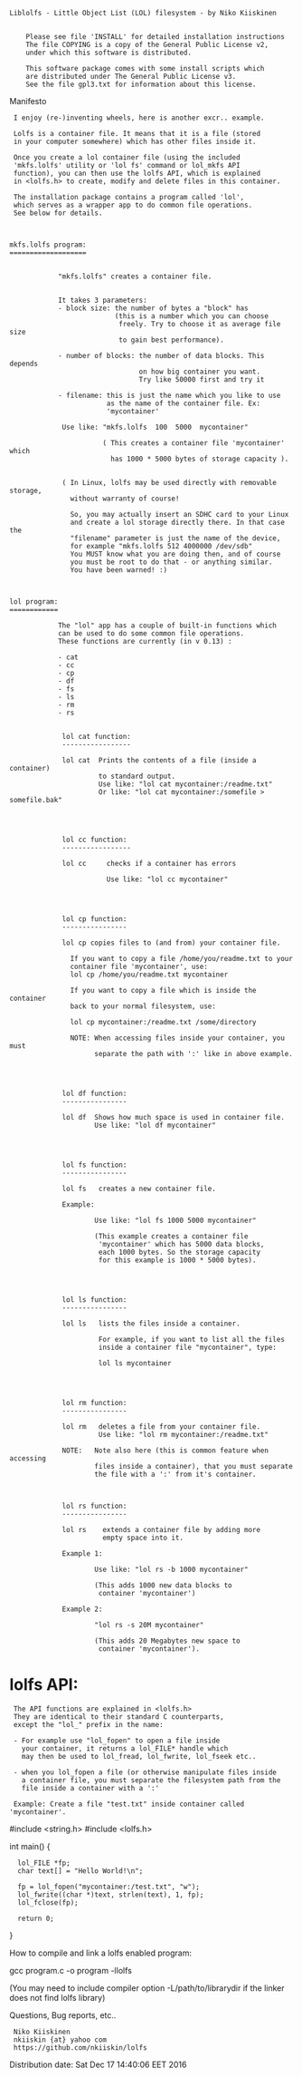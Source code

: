 


	Liblolfs - Little Object List (LOL) filesystem - by Niko Kiiskinen
                                      

        Please see file 'INSTALL' for detailed installation instructions
        The file COPYING is a copy of the General Public License v2,
        under which this software is distributed.

        This software package comes with some install scripts which
        are distributed under The General Public License v3.
        See the file gpl3.txt for information about this license.




Manifesto


     I enjoy (re-)inventing wheels, here is another excr.. example.

     Lolfs is a container file. It means that it is a file (stored
     in your computer somewhere) which has other files inside it.

     Once you create a lol container file (using the included
     'mkfs.lolfs' utility or 'lol fs' command or lol_mkfs API
     function), you can then use the lolfs API, which is explained
     in <lolfs.h> to create, modify and delete files in this container.

     The installation package contains a program called 'lol',
     which serves as a wrapper app to do common file operations.
     See below for details.



    mkfs.lolfs program:
    ===================


                "mkfs.lolfs" creates a container file.


                It takes 3 parameters:
                - block size: the number of bytes a "block" has
                              (this is a number which you can choose
                               freely. Try to choose it as average file size
                               to gain best performance).

                - number of blocks: the number of data blocks. This depends
                                    on how big container you want.
                                    Try like 50000 first and try it

                - filename: this is just the name which you like to use
                            as the name of the container file. Ex:
                            'mycontainer'

                 Use like: "mkfs.lolfs  100  5000  mycontainer"

                           ( This creates a container file 'mycontainer' which
                             has 1000 * 5000 bytes of storage capacity ).


                 ( In Linux, lolfs may be used directly with removable storage,
                   without warranty of course!

                   So, you may actually insert an SDHC card to your Linux
                   and create a lol storage directly there. In that case the
                   "filename" parameter is just the name of the device,
                   for example "mkfs.lolfs 512 4000000 /dev/sdb"
                   You MUST know what you are doing then, and of course
                   you must be root to do that - or anything similar.
                   You have been warned! :)



    lol program:
    ============

                The "lol" app has a couple of built-in functions which
                can be used to do some common file operations.
                These functions are currently (in v 0.13) :

                - cat
                - cc
                - cp
                - df
                - fs
                - ls
                - rm
                - rs


                 lol cat function:
                 -----------------

                 lol cat  Prints the contents of a file (inside a container)
                          to standard output.
                          Use like: "lol cat mycontainer:/readme.txt"
                          Or like: "lol cat mycontainer:/somefile > somefile.bak"




                 lol cc function:
                 -----------------

                 lol cc     checks if a container has errors

                            Use like: "lol cc mycontainer"




                 lol cp function:
                 ----------------

                 lol cp copies files to (and from) your container file.

                   If you want to copy a file /home/you/readme.txt to your
                   container file 'mycontainer', use:
                   lol cp /home/you/readme.txt mycontainer

                   If you want to copy a file which is inside the container
                   back to your normal filesystem, use:

                   lol cp mycontainer:/readme.txt /some/directory

                   NOTE: When accessing files inside your container, you must
                         separate the path with ':' like in above example.




                 lol df function:
                 ----------------

                 lol df  Shows how much space is used in container file.
                         Use like: "lol df mycontainer"




                 lol fs function:
                 ----------------

                 lol fs   creates a new container file.

                 Example:

                         Use like: "lol fs 1000 5000 mycontainer"

                         (This example creates a container file
                          'mycontainer' which has 5000 data blocks,
                          each 1000 bytes. So the storage capacity
                          for this example is 1000 * 5000 bytes).




                 lol ls function:
                 ----------------

                 lol ls   lists the files inside a container.

                          For example, if you want to list all the files
                          inside a container file "mycontainer", type:

                          lol ls mycontainer




                 lol rm function:
                 ----------------

                 lol rm   deletes a file from your container file.
                          Use like: "lol rm mycontainer:/readme.txt"

                 NOTE:   Note also here (this is common feature when accessing
                         files inside a container), that you must separate
                         the file with a ':' from it's container.



                 lol rs function:
                 ----------------

                 lol rs    extends a container file by adding more
                           empty space into it.

                 Example 1:

                         Use like: "lol rs -b 1000 mycontainer"

                         (This adds 1000 new data blocks to
                          container 'mycontainer')

                 Example 2:

                         "lol rs -s 20M mycontainer"

                         (This adds 20 Megabytes new space to
                          container 'mycontainer').



lolfs API:
==========

     The API functions are explained in <lolfs.h>
     They are identical to their standard C counterparts,
     except the "lol_" prefix in the name:

     - For example use "lol_fopen" to open a file inside
       your container, it returns a lol_FILE* handle which
       may then be used to lol_fread, lol_fwrite, lol_fseek etc..

     - when you lol_fopen a file (or otherwise manipulate files inside
       a container file, you must separate the filesystem path from the
       file inside a container with a ':'

     Example: Create a file "test.txt" inside container called 'mycontainer'.


  #include  <string.h>
  #include  <lolfs.h>

  int main() {

      lol_FILE *fp;
      char text[] = "Hello World!\n";

      fp = lol_fopen("mycontainer:/test.txt", "w");
      lol_fwrite((char *)text, strlen(text), 1, fp);
      lol_fclose(fp);

      return 0;
  }
      


  How to compile and link a lolfs enabled program:

  gcc program.c -o program -llolfs

  (You may need to include compiler option -L/path/to/librarydir
   if the linker does not find lolfs library)

  
Questions, Bug reports, etc..

     Niko Kiiskinen
     nkiiskin {at} yahoo com
     https://github.com/nkiiskin/lolfs


Distribution date: Sat Dec 17 14:40:06 EET 2016
